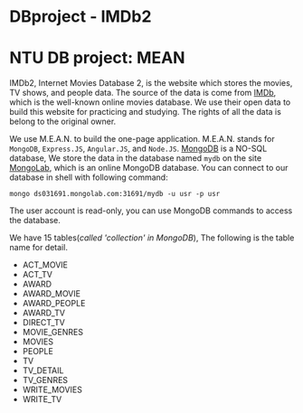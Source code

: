 # DBproject - IMDb2
NTU DB project: MEAN
===================================================

IMDb2, Internet Movies Database 2, is the website which stores the movies, TV shows, and people data. The source of the data is come from [IMDb](http://www.imdb.com/), which is the well-known online movies database. We use their open data to build this website for practicing and studying. The rights of all the data is belong to the original owner.


  We use M.E.A.N. to build the one-page application. M.E.A.N. stands for ``MongoDB``, ``Express.JS``, ``Angular.JS``, and ``Node.JS``. [MongoDB](http://www.mongodb.org/) is a NO-SQL database, We store the data in the database named ``mydb`` on the site [MongoLab](https://mongolab.com/home), which is an online MongoDB database. You can connect to our database in shell with following command:
```
mongo ds031691.mongolab.com:31691/mydb -u usr -p usr
```
  The user account is read-only, you can use MongoDB commands to access the database.

  We have 15 tables(_called 'collection' in MongoDB_), The following is the table name for detail.
* ACT_MOVIE
* ACT_TV
* AWARD
* AWARD_MOVIE
* AWARD_PEOPLE
* AWARD_TV
* DIRECT_TV
* MOVIE_GENRES
* MOVIES
* PEOPLE
* TV
* TV_DETAIL
* TV_GENRES
* WRITE_MOVIES
* WRITE_TV
